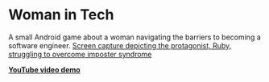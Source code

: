 # Woman in Tech
A small Android game about a woman navigating the barriers to becoming a software engineer.
[Screen capture depicting the protagonist, Ruby, struggling to overcome imposter syndrome](https://i.imgur.com/E6nMMtq.png)

[**YouTube video demo**](https://youtu.be/nIn1_j1fCwQ)
